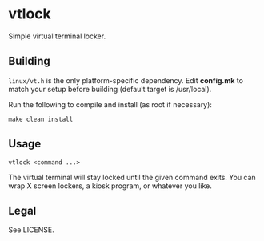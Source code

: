 # vtlock

Simple virtual terminal locker.

## Building

`linux/vt.h` is the only platform-specific dependency.  Edit **config.mk** to
match your setup before building (default target is /usr/local).

Run the following to compile and install (as root if necessary):

    make clean install

## Usage

    vtlock <command ...>

The virtual terminal will stay locked until the given command exits.
You can wrap X screen lockers, a kiosk program, or whatever you like.

## Legal

See LICENSE.


